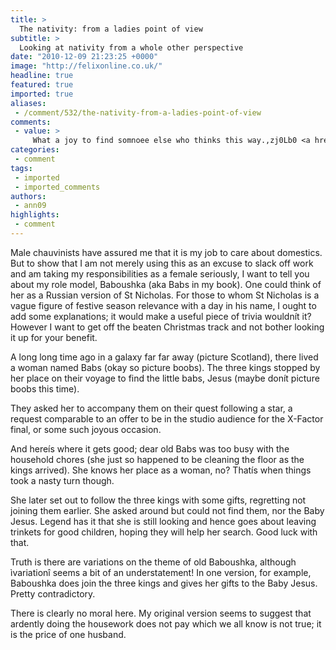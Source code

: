 ```yaml
---
title: >
  The nativity: from a ladies point of view
subtitle: >
  Looking at nativity from a whole other perspective
date: "2010-12-09 21:23:25 +0000"
image: "http://felixonline.co.uk/"
headline: true
featured: true
imported: true
aliases:
 - /comment/532/the-nativity-from-a-ladies-point-of-view
comments:
 - value: >
     What a joy to find somnoee else who thinks this way.,zj0Lb0 <a href="http://ymbykukoafcx.com/">ymbykukoafcx</a>
categories:
 - comment
tags:
 - imported
 - imported_comments
authors:
 - ann09
highlights:
 - comment
---
```


Male chauvinists have assured me that it is my job to care about domestics. But to show that I am not merely using this as an excuse to slack off work and am taking my responsibilities as a female seriously, I want to tell you about my role model, Baboushka (aka Babs in my book). One could think of her as a Russian version of St Nicholas. For those to whom St Nicholas is a vague figure of festive season relevance with a day in his name, I ought to add some explanations; it would make a useful piece of trivia wouldnít it? However I want to get off the beaten Christmas track and not bother looking it up for your benefit.

A long long time ago in a galaxy far far away (picture Scotland), there lived a woman named Babs (okay so picture boobs). The three kings stopped by her place on their voyage to find the little babs, Jesus (maybe donít picture boobs this time).

They asked her to accompany them on their quest following a star, a request comparable to an offer to be in the studio audience for the X-Factor final, or some such joyous occasion.

And hereís where it gets good; dear old Babs was too busy with the household chores (she just so happened to be cleaning the floor as the kings arrived). She knows her place as a woman, no? Thatís when things took a nasty turn though.

She later set out to follow the three kings with some gifts, regretting not joining them earlier. She asked around but could not find them, nor the Baby Jesus. Legend has it that she is still looking and hence goes about leaving trinkets for good children, hoping they will help her search. Good luck with that.

Truth is there are variations on the theme of old Baboushka, although ìvariationî seems a bit of an understatement! In one version, for example, Baboushka does join the three kings and gives her gifts to the Baby Jesus. Pretty contradictory.

There is clearly no moral here. My original version seems to suggest that ardently doing the housework does not pay which we all know is not true; it is the price of one husband.
